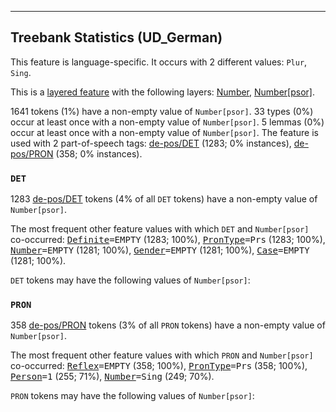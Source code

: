 

--------------------------------------------------------------------------------

## Treebank Statistics (UD_German)

This feature is language-specific.
It occurs with 2 different values: `Plur`, `Sing`.

This is a <a href="../../u/overview/feat-layers.html">layered feature</a> with the following layers: [Number](), [Number[psor]]().

1641 tokens (1%) have a non-empty value of `Number[psor]`.
33 types (0%) occur at least once with a non-empty value of `Number[psor]`.
5 lemmas (0%) occur at least once with a non-empty value of `Number[psor]`.
The feature is used with 2 part-of-speech tags: [de-pos/DET]() (1283; 0% instances), [de-pos/PRON]() (358; 0% instances).

### `DET`

1283 [de-pos/DET]() tokens (4% of all `DET` tokens) have a non-empty value of `Number[psor]`.

The most frequent other feature values with which `DET` and `Number[psor]` co-occurred: <tt><a href="Definite.html">Definite</a>=EMPTY</tt> (1283; 100%), <tt><a href="PronType.html">PronType</a>=Prs</tt> (1283; 100%), <tt><a href="Number.html">Number</a>=EMPTY</tt> (1281; 100%), <tt><a href="Gender.html">Gender</a>=EMPTY</tt> (1281; 100%), <tt><a href="Case.html">Case</a>=EMPTY</tt> (1281; 100%).

`DET` tokens may have the following values of `Number[psor]`:


### `PRON`

358 [de-pos/PRON]() tokens (3% of all `PRON` tokens) have a non-empty value of `Number[psor]`.

The most frequent other feature values with which `PRON` and `Number[psor]` co-occurred: <tt><a href="Reflex.html">Reflex</a>=EMPTY</tt> (358; 100%), <tt><a href="PronType.html">PronType</a>=Prs</tt> (358; 100%), <tt><a href="Person.html">Person</a>=1</tt> (255; 71%), <tt><a href="Number.html">Number</a>=Sing</tt> (249; 70%).

`PRON` tokens may have the following values of `Number[psor]`:


